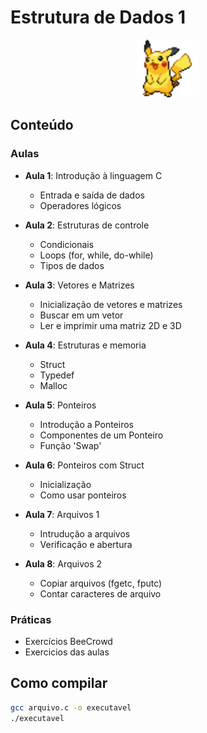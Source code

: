 # Estrutura de Dados 1

<div align="center">
    <img src="https://raw.githubusercontent.com/PokeAPI/sprites/master/sprites/pokemon/versions/generation-v/black-white/animated/25.gif" alt="Pikachu" width="100">
</div>

## Conteúdo

### Aulas

- **Aula 1**: Introdução à linguagem C

  - Entrada e saída de dados
  - Operadores lógicos

- **Aula 2**: Estruturas de controle

  - Condicionais
  - Loops (for, while, do-while)
  - Tipos de dados

- **Aula 3**: Vetores e Matrizes

  - Inicialização de vetores e matrizes
  - Buscar em um vetor
  - Ler e imprimir uma matriz 2D e 3D

- **Aula 4**: Estruturas e memoria

  - Struct
  - Typedef
  - Malloc

- **Aula 5**: Ponteiros

  - Introdução a Ponteiros
  - Componentes de um Ponteiro
  - Função 'Swap'

- **Aula 6**: Ponteiros com Struct

  - Inicialização
  - Como usar ponteiros

- **Aula 7**: Arquivos 1

  - Intrudução a arquivos
  - Verificação e abertura

- **Aula 8**: Arquivos 2
  - Copiar arquivos (fgetc, fputc)
  - Contar caracteres de arquivo

### Práticas

- Exercícios BeeCrowd
- Exercicios das aulas

## Como compilar

```bash
gcc arquivo.c -o executavel
./executavel
```

##
